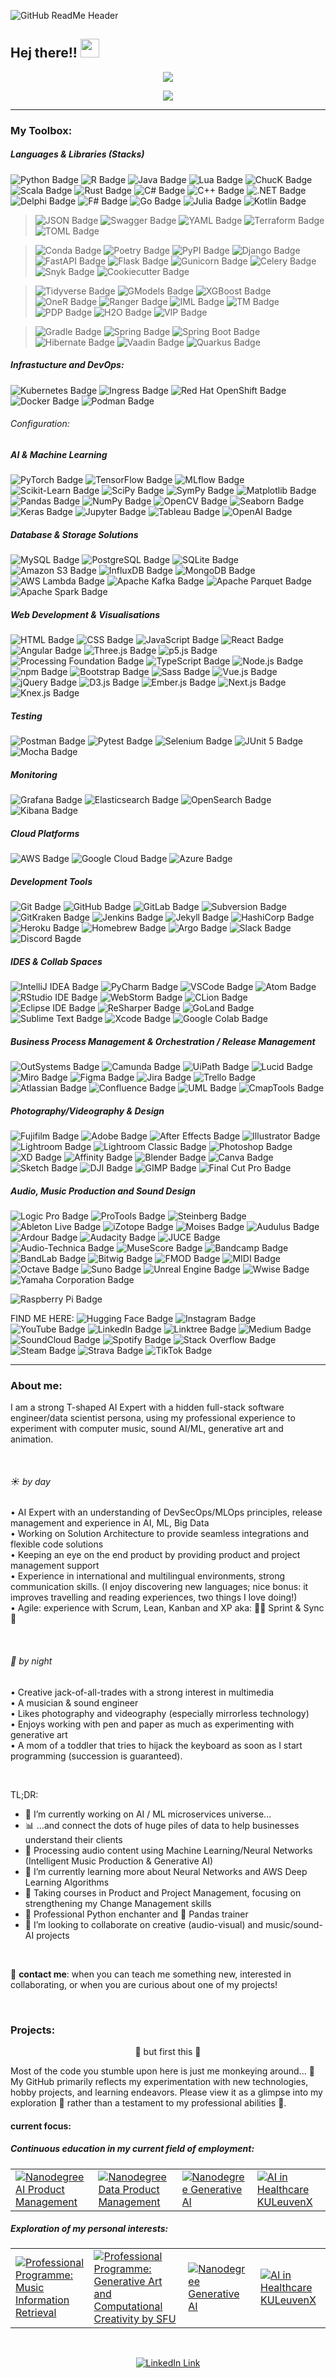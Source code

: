 ![GitHub ReadMe Header](https://github.com/MarieLynneBlock/MarieLynneBlock/blob/master/img/header_lsystem-aurora.png)
## Hej there!! <img src="https://media.giphy.com/media/hvRJCLFzcasrR4ia7z/giphy.gif" width="30px">


<!-- Stats Dashboard -->
<p align="center">
  <a href="https://git.io/streak-stats" target="_blank">
    <img src="https://streak-stats.demolab.com?user=MarieLynneBlock&theme=nord&border_radius=5" />
  </a>
</p>


<!-- todo: design top language Dashboard -->


<!-- Visitors badge -->
<p align="center">
  <a href="https://visitorbadge.io/status?path=https%3A%2F%2Fgithub.com%2FMarieLynneBlock">
    <img src="https://api.visitorbadge.io/api/visitors?path=https%3A%2F%2Fgithub.com%2FMarieLynneBlock&label=visitors&labelColor=%232d3440&countColor=%2380a0c0&style=flat-square" />
  </a>
</p>

---

### My Toolbox:

##### Languages & Libraries (Stacks)
![Python Badge](https://img.shields.io/badge/-Python-3B4252?style=flat&logo=python&logoColor=EBCB8B)
![R Badge](https://img.shields.io/badge/-R-3B4252?style=flat&logo=r&logoColor=BF616A)
![Java Badge](https://img.shields.io/badge/-Java-3B4252?style=flat&logo=openjdk&logoColor=D08770)
![Lua Badge](https://img.shields.io/badge/-Lua-3B4252?style=flat&logo=lua&logoColor=D08770)
![ChucK Badge](https://img.shields.io/badge/-ChucK-3B4252?style=flat&logo=chuck&logoColor=81A1C1)
![Scala Badge](https://img.shields.io/badge/-Scala-3B4252?style=flat&logo=scala&logoColor=8FBCBB)
![Rust Badge](https://img.shields.io/badge/-Rust-3B4252?style=flat&logo=rust&logoColor=A3BE8C)
![C# Badge](https://img.shields.io/badge/-C%23-3B4252?style=flat&logo=sharp&logoColor=88C0D0)
![C++ Badge](https://img.shields.io/badge/-C++-3B4252?style=flat&logo=cplusplus&logoColor=88C0D0)
![.NET Badge](https://img.shields.io/badge/-.NET-3B4252?style=flat&logo=dotnet&logoColor=88C0D0)
![Delphi Badge](https://img.shields.io/badge/-Delphi-3B4252?style=flat&logo=delphi&logoColor=5E81AC)
![F# Badge](https://img.shields.io/badge/-FSharp-3B4252?style=flat&logo=fsharp&logoColor=5E81AC)
![Go Badge](https://img.shields.io/badge/-Go-3B4252?style=flat&logo=go&logoColor=5E81AC)
![Julia Badge](https://img.shields.io/badge/-Julia-3B4252?style=flat&logo=julia&logoColor=5E81AC)
![Kotlin Badge](https://img.shields.io/badge/-Kotlin-3B4252?style=flat&logo=kotlin&logoColor=BF616A)

> ![JSON Badge](https://img.shields.io/badge/-JSON-3B4252?style=flat&logo=json&logoColor=D08770)
> ![Swagger Badge](https://img.shields.io/badge/-Swagger-3B4252?style=flat&logo=swagger&logoColor=B48EAD)
> ![YAML Badge](https://img.shields.io/badge/-YAML-3B4252?style=flat&logo=yaml&logoColor=88C0D0)
> ![Terraform Badge](https://img.shields.io/badge/-Terraform-3B4252?style=flat&logo=terraform&logoColor=81A1C1)
> ![TOML Badge](https://img.shields.io/badge/-TOML-3B4252?style=flat&logo=toml&logoColor=D08770)

> ![Conda Badge](https://img.shields.io/badge/-Conda-3B4252?style=flat&logo=anaconda&logoColor=A3BE8C)
> ![Poetry Badge](https://img.shields.io/badge/-Poetry-3B4252?style=flat&logo=poetry&logoColor=5E81AC)
> ![PyPI Badge](https://img.shields.io/badge/-PyPI-3B4252?style=flat&logo=pypi&logoColor=B48EAD)
> ![Django Badge](https://img.shields.io/badge/-Django-3B4252?style=flat&logo=django&logoColor=D08770)
> ![FastAPI Badge](https://img.shields.io/badge/-FastAPI-3B4252?style=flat&logo=fastapi&logoColor=BF616A)
> ![Flask Badge](https://img.shields.io/badge/-Flask-3B4252?style=flat&logo=flask&logoColor=A3BE8C)
> ![Gunicorn Badge](https://img.shields.io/badge/-Gunicorn-3B4252?style=flat&logo=gunicorn&logoColor=8FBCBB)
> ![Celery Badge](https://img.shields.io/badge/-Celery-3B4252?style=flat&logo=celery&logoColor=5E81AC)
> ![Snyk Badge](https://img.shields.io/badge/-Snyk-3B4252?style=flat&logo=snyk&logoColor=5E81AC)
> ![Cookiecutter Badge](https://img.shields.io/badge/-Cookiecutter-3B4252?style=flat&logo=cookiecutter&logoColor=BF616A)

> ![Tidyverse Badge](https://img.shields.io/badge/-Tidyverse-3B4252?style=flat&logo=tidyverse&logoColor=88C0D0)
> ![GModels Badge](https://img.shields.io/badge/-GModels-3B4252?style=flat&logo=themodelsresource&logoColor=81A1C1)
> ![XGBoost Badge](https://img.shields.io/badge/-XGBoost-3B4252?style=flat&logo=xgboost&logoColor=B48EAD)
> ![OneR Badge](https://img.shields.io/badge/-OneR-3B4252?style=flat&logo=oner&logoColor=5E81AC)
> ![Ranger Badge](https://img.shields.io/badge/-Ranger-3B4252?style=flat&logo=ranger&logoColor=BF616A)
> ![IML Badge](https://img.shields.io/badge/-IML-3B4252?style=flat&logo=iml&logoColor=D08770)
> ![TM Badge](https://img.shields.io/badge/-TM-3B4252?style=flat&logo=tm&logoColor=A3BE8C)
> ![PDP Badge](https://img.shields.io/badge/-PDP-3B4252?style=flat&logo=pdp&logoColor=8FBCBB)
> ![H2O Badge](https://img.shields.io/badge/-H2O-3B4252?style=flat&logo=h2o&logoColor=88C0D0)
> ![VIP Badge](https://img.shields.io/badge/-VIP-3B4252?style=flat&logo=vip&logoColor=81A1C1)


> ![Gradle Badge](https://img.shields.io/badge/-Gradle-3B4252?style=flat&logo=gradle&logoColor=A3BE8C)
> ![Spring Badge](https://img.shields.io/badge/-Spring-3B4252?style=flat&logo=spring&logoColor=A3BE8C)
> ![Spring Boot Badge](https://img.shields.io/badge/-Spring%20Boot-3B4252?style=flat&logo=springboot&logoColor=B48EAD)
> ![Hibernate Badge](https://img.shields.io/badge/-Hibernate-3B4252?style=flat&logo=hibernate&logoColor=5E81AC)
> ![Vaadin Badge](https://img.shields.io/badge/-Vaadin-3B4252?style=flat&logo=vaadin&logoColor=81A1C1)
> ![Quarkus Badge](https://img.shields.io/badge/-Quarkus-3B4252?style=flat&logo=quarkus&logoColor=88C0D0)


##### Infrastucture and DevOps:
![Kubernetes Badge](https://img.shields.io/badge/-Kubernetes-3B4252?style=flat&logo=kubernetes&logoColor=5E81AC)
![Ingress Badge](https://img.shields.io/badge/-Ingress-3B4252?style=flat&logo=ingress&logoColor=88C0D0)
![Red Hat OpenShift Badge](https://img.shields.io/badge/-Red%20Hat%20OpenShift-3B4252?style=flat&logo=redhatopenshift&logoColor=5E81AC)
![Docker Badge](https://img.shields.io/badge/-Docker-3B4252?style=flat&logo=docker&logoColor=B48EAD)
![Podman Badge](https://img.shields.io/badge/-Podman-3B4252?style=flat&logo=podman&logoColor=81A1C1)

###### Configuration:




##### AI & Machine Learning
![PyTorch Badge](https://img.shields.io/badge/-PyTorch-3B4252?style=flat&logo=pytorch&logoColor=BF616A)
![TensorFlow Badge](https://img.shields.io/badge/-TensorFlow-3B4252?style=flat&logo=tensorflow&logoColor=D08770)
![MLflow Badge](https://img.shields.io/badge/-MLflow-3B4252?style=flat&logo=mlflow&logoColor=BF616A)
![Scikit-Learn Badge](https://img.shields.io/badge/-Scikit--Learn-3B4252?style=flat&logo=scikit-learn&logoColor=88C0D0)
![SciPy Badge](https://img.shields.io/badge/-SciPy-3B4252?style=flat&logo=scipy&logoColor=88C0D0)
![SymPy Badge](https://img.shields.io/badge/-SymPy-3B4252?style=flat&logo=sympy&logoColor=8FBCBB)
![Matplotlib Badge](https://img.shields.io/badge/-Matplotlib-3B4252?style=flat&logo=matplotlib&logoColor=88C0D0)
![Pandas Badge](https://img.shields.io/badge/-Pandas-3B4252?style=flat&logo=pandas&logoColor=B48EAD)
![NumPy Badge](https://img.shields.io/badge/-NumPy-3B4252?style=flat&logo=numpy&logoColor=8FBCBB)
![OpenCV Badge](https://img.shields.io/badge/-OpenCV-3B4252?style=flat&logo=opencv&logoColor=D08770)
![Seaborn Badge](https://img.shields.io/badge/-Seaborn-3B4252?style=flat&logo=seaborn&logoColor=81A1C1)
![Keras Badge](https://img.shields.io/badge/-Keras-3B4252?style=flat&logo=keras&logoColor=A3BE8C)
![Jupyter Badge](https://img.shields.io/badge/-Jupyter-3B4252?style=flat&logo=jupyter&logoColor=D08770)
![Tableau Badge](https://img.shields.io/badge/-Tableau-3B4252?style=flat&logo=tableau&logoColor=88C0D0)
![OpenAI Badge](https://img.shields.io/badge/-OpenAI-3B4252?style=flat&logo=openai&logoColor=BF616A)


##### Database & Storage Solutions
![MySQL Badge](https://img.shields.io/badge/-MySQL-3B4252?style=flat&logo=mysql&logoColor=88C0D0)
![PostgreSQL Badge](https://img.shields.io/badge/-PostgreSQL-3B4252?style=flat&logo=postgresql&logoColor=81A1C1)
![SQLite Badge](https://img.shields.io/badge/-SQLite-3B4252?style=flat&logo=sqlite&logoColor=B48EAD)
![Amazon S3 Badge](https://img.shields.io/badge/-Amazon%20S3-3B4252?style=flat&logo=amazons3&logoColor=D08770)
![InfluxDB Badge](https://img.shields.io/badge/-InfluxDB-3B4252?style=flat&logo=influxdb&logoColor=88C0D0)
![MongoDB Badge](https://img.shields.io/badge/-MongoDB-3B4252?style=flat&logo=mongodb&logoColor=D08770)
![AWS Lambda Badge](https://img.shields.io/badge/-AWS%20Lambda-3B4252?style=flat&logo=awslambda&logoColor=A3BE8C)
![Apache Kafka Badge](https://img.shields.io/badge/-Apache%20Kafka-3B4252?style=flat&logo=apachekafka&logoColor=B48EAD)
![Apache Parquet Badge](https://img.shields.io/badge/-Apache%20Parquet-3B4252?style=flat&logo=apacheparquet&logoColor=8FBCBB)
![Apache Spark Badge](https://img.shields.io/badge/-Apache%20Spark-3B4252?style=flat&logo=apachespark&logoColor=88C0D0)


##### Web Development & Visualisations
![HTML Badge](https://img.shields.io/badge/-HTML-3B4252?style=flat&logo=html5&logoColor=A3BE8C)
![CSS Badge](https://img.shields.io/badge/-CSS-3B4252?style=flat&logo=css3&logoColor=B48EAD)
![JavaScript Badge](https://img.shields.io/badge/-JavaScript-3B4252?style=flat&logo=javascript&logoColor=5E81AC)
![React Badge](https://img.shields.io/badge/-React-3B4252?style=flat&logo=react&logoColor=BF616A)
![Angular Badge](https://img.shields.io/badge/-Angular-3B4252?style=flat&logo=angular&logoColor=81A1C1)
![Three.js Badge](https://img.shields.io/badge/-Three.js-3B4252?style=flat&logo=threedotjs&logoColor=5E81AC)
![p5.js Badge](https://img.shields.io/badge/-p5.js-3B4252?style=flat&logo=p5dotjs&logoColor=88C0D0)
![Processing Foundation Badge](https://img.shields.io/badge/-Processing%20Foundation-3B4252?style=flat&logo=processingfoundation&logoColor=D08770)
![TypeScript Badge](https://img.shields.io/badge/-TypeScript-3B4252?style=flat&logo=typescript&logoColor=EBCB8B)
![Node.js Badge](https://img.shields.io/badge/-Node.js-3B4252?style=flat&logo=node.js&logoColor=BF616A)
![npm Badge](https://img.shields.io/badge/-npm-3B4252?style=flat&logo=npm&logoColor=81A1C1)
![Bootstrap Badge](https://img.shields.io/badge/-Bootstrap-3B4252?style=flat&logo=bootstrap&logoColor=8FBCBB)
![Sass Badge](https://img.shields.io/badge/-Sass-3B4252?style=flat&logo=sass&logoColor=88C0D0)
![Vue.js Badge](https://img.shields.io/badge/-Vue.js-3B4252?style=flat&logo=vue.js&logoColor=5E81AC)
![jQuery Badge](https://img.shields.io/badge/-jQuery-3B4252?style=flat&logo=jquery&logoColor=D08770)
![D3.js Badge](https://img.shields.io/badge/-D3.js-3B4252?style=flat&logo=d3dotjs&logoColor=A3BE8C)
![Ember.js Badge](https://img.shields.io/badge/-Ember.js-3B4252?style=flat&logo=emberdotjs&logoColor=81A1C1)
![Next.js Badge](https://img.shields.io/badge/-Next.js-3B4252?style=flat&logo=nextdotjs&logoColor=88C0D0)
![Knex.js Badge](https://img.shields.io/badge/-Knex.js-3B4252?style=flat&logo=knexdotjs&logoColor=81A1C1)


##### Testing
![Postman Badge](https://img.shields.io/badge/-Postman-3B4252?style=flat&logo=postman&logoColor=D08770)
![Pytest Badge](https://img.shields.io/badge/-Pytest-3B4252?style=flat&logo=pytest&logoColor=88C0D0)
![Selenium Badge](https://img.shields.io/badge/-Selenium-3B4252?style=flat&logo=selenium&logoColor=81A1C1)
![JUnit 5 Badge](https://img.shields.io/badge/-JUnit%205-3B4252?style=flat&logo=junit5&logoColor=8FBCBB)
![Mocha Badge](https://img.shields.io/badge/-Mocha-3B4252?style=flat&logo=mocha&logoColor=D08770)


##### Monitoring
![Grafana Badge](https://img.shields.io/badge/-Grafana-3B4252?style=flat&logo=grafana&logoColor=B48EAD)
![Elasticsearch Badge](https://img.shields.io/badge/-Elasticsearch-3B4252?style=flat&logo=elasticsearch&logoColor=88C0D0)
![OpenSearch Badge](https://img.shields.io/badge/-OpenSearch-3B4252?style=flat&logo=opensearch&logoColor=A3BE8C)
![Kibana Badge](https://img.shields.io/badge/-Kibana-3B4252?style=flat&logo=kibana&logoColor=88C0D0)



##### Cloud Platforms
![AWS Badge](https://img.shields.io/badge/-AWS-3B4252?style=flat&logo=amazonwebservices&logoColor=D08770)
![Google Cloud Badge](https://img.shields.io/badge/-Google%20Cloud-3B4252?style=flat&logo=googlecloud&logoColor=BF616A)
![Azure Badge](https://img.shields.io/badge/-Azure-3B4252?style=flat&logo=microsoftazure&logoColor=D08770)


##### Development Tools
![Git Badge](https://img.shields.io/badge/-Git-3B4252?style=flat&logo=git&logoColor=5E81AC)
![GitHub Badge](https://img.shields.io/badge/-GitHub-3B4252?style=flat&logo=github&logoColor=8FBCBB)
![GitLab Badge](https://img.shields.io/badge/-GitLab-3B4252?style=flat&logo=gitlab&logoColor=D08770)
![Subversion Badge](https://img.shields.io/badge/-Subversion-3B4252?style=flat&logo=subversion&logoColor=D08770)
![GitKraken Badge](https://img.shields.io/badge/-GitKraken-3B4252?style=flat&logo=gitkraken&logoColor=81A1C1)
![Jenkins Badge](https://img.shields.io/badge/-Jenkins-3B4252?style=flat&logo=jenkins&logoColor=BF616A)
![Jekyll Badge](https://img.shields.io/badge/-Jekyll-3B4252?style=flat&logo=jekyll&logoColor=5E81AC)
![HashiCorp Badge](https://img.shields.io/badge/-HashiCorp-3B4252?style=flat&logo=hashicorp&logoColor=88C0D0)
![Heroku Badge](https://img.shields.io/badge/-Heroku-3B4252?style=flat&logo=heroku&logoColor=81A1C1)
![Homebrew Badge](https://img.shields.io/badge/-Homebrew-3B4252?style=flat&logo=homebrew&logoColor=BF616A)
![Argo Badge](https://img.shields.io/badge/-Argo-3B4252?style=flat&logo=argo&logoColor=B48EAD)
![Slack Badge](https://img.shields.io/badge/-Slack-3B4252?style=flat&logo=slack&logoColor=B48EAD)
![Discord Bagde](https://img.shields.io/badge/-Discord-3B4252?style=flat&logo=discord&logoColor=BF616A)


##### IDES & Collab Spaces
![IntelliJ IDEA Badge](https://img.shields.io/badge/-IntelliJ%20IDEA-3B4252?style=flat&logo=intellijidea&logoColor=A3BE8C)
![PyCharm Badge](https://img.shields.io/badge/-PyCharm-3B4252?style=flat&logo=pycharm&logoColor=A3BE8C)
![VSCode Badge](https://img.shields.io/badge/-VSCode-3B4252?style=flat&logo=visualstudiocode&logoColor=88C0D0)
![Atom Badge](https://img.shields.io/badge/-Atom-3B4252?style=flat&logo=atom&logoColor=5E81AC)
![RStudio IDE Badge](https://img.shields.io/badge/-RStudio%20IDE-3B4252?style=flat&logo=rstudioide&logoColor=D08770)
![WebStorm Badge](https://img.shields.io/badge/-WebStorm-3B4252?style=flat&logo=webstorm&logoColor=BF616A)
![CLion Badge](https://img.shields.io/badge/-CLion-3B4252?style=flat&logo=clion&logoColor=BF616A)
![Eclipse IDE Badge](https://img.shields.io/badge/-Eclipse%20IDE-3B4252?style=flat&logo=eclipseide&logoColor=8FBCBB)
![ReSharper Badge](https://img.shields.io/badge/-ReSharper-3B4252?style=flat&logo=resharper&logoColor=BF616A)
![GoLand Badge](https://img.shields.io/badge/-GoLand-3B4252?style=flat&logo=goland&logoColor=BF616A)
![Sublime Text Badge](https://img.shields.io/badge/-Sublime%20Text-3B4252?style=flat&logo=sublimetext&logoColor=BF616A)
![Xcode Badge](https://img.shields.io/badge/-Xcode-3B4252?style=flat&logo=xcode&logoColor=A3BE8C)
![Google Colab Badge](https://img.shields.io/badge/-Google%20Colab-3B4252?style=flat&logo=googlecolab&logoColor=D08770)


##### Business Process Management & Orchestration / Release Management
![OutSystems Badge](https://img.shields.io/badge/-OutSystems-3B4252?style=flat&logo=outsystems&logoColor=BF616A)
![Camunda Badge](https://img.shields.io/badge/-Camunda-3B4252?style=flat&logo=camunda&logoColor=5E81AC)
![UiPath Badge](https://img.shields.io/badge/-UiPath-3B4252?style=flat&logo=uipath&logoColor=B48EAD)
![Lucid Badge](https://img.shields.io/badge/-Lucid-3B4252?style=flat&logo=lucid&logoColor=A3BE8C)
![Miro Badge](https://img.shields.io/badge/-Miro-3B4252?style=flat&logo=miro&logoColor=5E81AC)
![Figma Badge](https://img.shields.io/badge/-Figma-3B4252?style=flat&logo=figma&logoColor=D08770)
![Jira Badge](https://img.shields.io/badge/-Jira-3B4252?style=flat&logo=jira&logoColor=BF616A)
![Trello Badge](https://img.shields.io/badge/-Trello-3B4252?style=flat&logo=trello&logoColor=A3BE8C)
![Atlassian Badge](https://img.shields.io/badge/-Atlassian-3B4252?style=flat&logo=atlassian&logoColor=88C0D0)
![Confluence Badge](https://img.shields.io/badge/-Confluence-3B4252?style=flat&logo=confluence&logoColor=81A1C1)
![UML Badge](https://img.shields.io/badge/-UML-3B4252?style=flat&logo=uml&logoColor=8FBCBB)
![CmapTools Badge](https://img.shields.io/badge/-CmapTools-3B4252?style=flat&logo=cmaptools&logoColor=81A1C1)


##### Photography/Videography & Design
![Fujifilm Badge](https://img.shields.io/badge/-Fujifilm-3B4252?style=flat&logo=fujifilm&logoColor=8FBCBB)
![Adobe Badge](https://img.shields.io/badge/-Adobe-3B4252?style=flat&logo=adobe&logoColor=5E81AC)
![After Effects Badge](https://img.shields.io/badge/-After%20Effects-3B4252?style=flat&logo=adobeaftereffects&logoColor=BF616A)
![Illustrator Badge](https://img.shields.io/badge/-Illustrator-3B4252?style=flat&logo=adobeillustrator&logoColor=D08770)
![Lightroom Badge](https://img.shields.io/badge/-Lightroom-3B4252?style=flat&logo=adobelightroom&logoColor=A3BE8C)
![Lightroom Classic Badge](https://img.shields.io/badge/-Lightroom%20Classic-3B4252?style=flat&logo=adobelightroomclassic&logoColor=B48EAD)
![Photoshop Badge](https://img.shields.io/badge/-Photoshop-3B4252?style=flat&logo=adobephotoshop&logoColor=8FBCBB)
![XD Badge](https://img.shields.io/badge/-XD-3B4252?style=flat&logo=adobexd&logoColor=88C0D0)
![Affinity Badge](https://img.shields.io/badge/-Affinity-3B4252?style=flat&logo=affinity&logoColor=81A1C1)
![Blender Badge](https://img.shields.io/badge/-Blender-3B4252?style=flat&logo=blender&logoColor=88C0D0)
![Canva Badge](https://img.shields.io/badge/-Canva-3B4252?style=flat&logo=canva&logoColor=81A1C1)
![Sketch Badge](https://img.shields.io/badge/-Sketch-3B4252?style=flat&logo=sketch&logoColor=81A1C1)
![DJI Badge](https://img.shields.io/badge/-DJI-3B4252?style=flat&logo=dji&logoColor=A3BE8C)
![GIMP Badge](https://img.shields.io/badge/-GIMP-3B4252?style=flat&logo=gimp&logoColor=88C0D0)
![Final Cut Pro Badge](https://img.shields.io/badge/-Final%20Cut%20Pro-3B4252?style=flat&logo=finalcutpro&logoColor=5E81AC)


##### Audio, Music Production and Sound Design
![Logic Pro Badge](https://img.shields.io/badge/-Logic%20Pro-3B4252?style=flat&logo=logicpro&logoColor=A3BE8C)
![ProTools Badge](https://img.shields.io/badge/-ProTools-3B4252?style=flat&logo=protools&logoColor=8FBCBB)
![Steinberg Badge](https://img.shields.io/badge/-Steinberg-3B4252?style=flat&logo=steinberg&logoColor=81A1C1)
![Ableton Live Badge](https://img.shields.io/badge/-Ableton%20Live-3B4252?style=flat&logo=abletonlive&logoColor=B48EAD)
![iZotope Badge](https://img.shields.io/badge/-iZotope-3B4252?style=flat&logo=izotope&logoColor=D08770)
![Moises Badge](https://img.shields.io/badge/-Moises-3B4252?style=flat&logo=moises&logoColor=8FBCBB)
![Audulus Badge](https://img.shields.io/badge/-Audulus-3B4252?style=flat&logo=audulus&logoColor=88C0D0)
![Ardour Badge](https://img.shields.io/badge/-Ardour-3B4252?style=flat&logo=ardour&logoColor=81A1C1)
![Audacity Badge](https://img.shields.io/badge/-Audacity-3B4252?style=flat&logo=audacity&logoColor=5E81AC)
![JUCE Badge](https://img.shields.io/badge/-JUCE-3B4252?style=flat&logo=juce&logoColor=A3BE8C)
![Audio-Technica Badge](https://img.shields.io/badge/-Audio%20Technica-3B4252?style=flat&logo=audiotechnica&logoColor=BF616A)
![MuseScore Badge](https://img.shields.io/badge/-MuseScore-3B4252?style=flat&logo=musescore&logoColor=B48EAD)
![Bandcamp Badge](https://img.shields.io/badge/-Bandcamp-3B4252?style=flat&logo=bandcamp&logoColor=D08770)
![BandLab Badge](https://img.shields.io/badge/-BandLab-3B4252?style=flat&logo=bandlab&logoColor=A3BE8C)
![Bitwig Badge](https://img.shields.io/badge/-Bitwig-3B4252?style=flat&logo=bitwig&logoColor=B48EAD)
![FMOD Badge](https://img.shields.io/badge/-FMOD-3B4252?style=flat&logo=fmod&logoColor=B48EAD)
![MIDI Badge](https://img.shields.io/badge/-MIDI-3B4252?style=flat&logo=midi&logoColor=81A1C1)
![Octave Badge](https://img.shields.io/badge/-Octave-3B4252?style=flat&logo=octave&logoColor=5E81AC)
![Suno Badge](https://img.shields.io/badge/-Suno-3B4252?style=flat&logo=suno&logoColor=A3BE8C)
![Unreal Engine Badge](https://img.shields.io/badge/-Unreal%20Engine-3B4252?style=flat&logo=unrealengine&logoColor=88C0D0)
![Wwise Badge](https://img.shields.io/badge/-Wwise-3B4252?style=flat&logo=wwise&logoColor=D08770)
![Yamaha Corporation Badge](https://img.shields.io/badge/-Yamaha%20Corporation-3B4252?style=flat&logo=yamahacorporation&logoColor=B48EAD)




![Raspberry Pi Badge](https://img.shields.io/badge/-Raspberry%20Pi-3B4252?style=flat&logo=raspberrypi&logoColor=81A1C1)





FIND ME HERE:
![Hugging Face Badge](https://img.shields.io/badge/-Hugging%20Face-3B4252?style=flat&logo=huggingface&logoColor=D08770)
![Instagram Badge](https://img.shields.io/badge/-Instagram-3B4252?style=flat&logo=instagram&logoColor=B48EAD)
![YouTube Badge](https://img.shields.io/badge/-YouTube-3B4252?style=flat&logo=youtube&logoColor=81A1C1)
![LinkedIn Badge](https://img.shields.io/badge/-LinkedIn-3B4252?style=flat&logo=linkedin&logoColor=5E81AC)
![Linktree Badge](https://img.shields.io/badge/-Linktree-3B4252?style=flat&logo=linktree&logoColor=BF616A)
![Medium Badge](https://img.shields.io/badge/-Medium-3B4252?style=flat&logo=medium&logoColor=88C0D0)
![SoundCloud Badge](https://img.shields.io/badge/-SoundCloud-3B4252?style=flat&logo=soundcloud&logoColor=BF616A)
![Spotify Badge](https://img.shields.io/badge/-Spotify-3B4252?style=flat&logo=spotify&logoColor=D08770)
![Stack Overflow Badge](https://img.shields.io/badge/-Stack%20Overflow-3B4252?style=flat&logo=stackoverflow&logoColor=8FBCBB)
![Steam Badge](https://img.shields.io/badge/-Steam-3B4252?style=flat&logo=steam&logoColor=88C0D0)
![Strava Badge](https://img.shields.io/badge/-Strava-3B4252?style=flat&logo=strava&logoColor=5E81AC)
![TikTok Badge](https://img.shields.io/badge/-TikTok-3B4252?style=flat&logo=tiktok&logoColor=BF616A)




























<!--
### Technologies

![AWS](https://img.shields.io/badge/-AWS-000?&logo=Amazon-AWS&logoColor=F90)
![Docker](https://img.shields.io/badge/-Docker-000?&logo=Docker)
![Kubernetes](https://img.shields.io/badge/-Kubernetes-000?&logo=Kubernetes)
![Linux](https://img.shields.io/badge/-Linux-000?&logo=Linux)
![Node.js](https://img.shields.io/badge/-Node.js-000?&logo=node.js)
![PyTorch](https://img.shields.io/badge/-PyTorch-000?&logo=PyTorch)
![React](https://img.shields.io/badge/-React-000?&logo=React)
![Redis](https://img.shields.io/badge/-Redis-000?&logo=Redis)
![Spring](https://img.shields.io/badge/-Spring-000?&logo=Spring)
![TensorFlow](https://img.shields.io/badge/-TensorFlow-000?&logo=TensorFlow)

### Full Stack Projects

[![](https://img.shields.io/badge/-🧬%20My%20Website-000)](https://github.com/adamalston/v2)
[![](https://img.shields.io/badge/-🦠%20COVID‑19%20Dashboard-000)](https://github.com/adamalston/COVID-19-Dashboard)
[![](https://img.shields.io/badge/-📝%20Summarizer-000)](https://github.com/adamalston/Summarizer)
[![](https://img.shields.io/badge/-🔬%20Overwatch-000)](https://github.com/adamalston/overwatch)
[![](https://img.shields.io/badge/-🛰%20KubeSat-000)](https://github.com/adamalston/kubesat)
[![](https://img.shields.io/badge/-🔊%20Voice%20Poker-000)](https://github.com/adamalston/Poker)
[![](https://img.shields.io/badge/-🗺%20PokémonGo%20Map-000)](https://github.com/adamalston/PokemonGo-Map)
-->

---

### About me:     
I am a strong T-shaped AI Expert with a hidden full-stack software engineer/data scientist persona, using my professional experience to experiment with computer music, sound AI/ML, generative art and animation.

<br/>

###### :sunny: by day
• AI Expert with an understanding of DevSecOps/MLOps principles, release management and experience in AI, ML, Big Data\
• Working on Solution Architecture to provide seamless integrations and flexible code solutions\
• Keeping an eye on the end product by providing product and project management support\
• Experience in international and multilingual environments, strong communication skills. (I enjoy discovering new languages; nice bonus: it improves travelling and reading experiences, two things I love doing!)\
• Agile: experience with Scrum, Lean, Kanban and XP aka: 🏃‍♂️ Sprint & Sync 🔄

<br> 

###### :first_quarter_moon_with_face: by night
• Creative jack-of-all-trades with a strong interest in multimedia\
• A musician & sound engineer\
• Likes photography and videography (especially mirrorless technology)\
• Enjoys working with pen and paper as much as experimenting with generative art\
• A mom of a toddler that tries to hijack the keyboard as soon as I start programming (succession is guaranteed).

</br>

TL;DR:
- 🔭 I’m currently working on AI / ML microservices universe...
- 📊 ...and connect the dots of huge piles of data to help businesses understand their clients
- 🎵 Processing audio content using Machine Learning/Neural Networks (Intelligent Music Production & Generative AI)
- 🌱 I’m currently learning more about Neural Networks and AWS Deep Learning Algorithms
- 🚀 Taking courses in Product and Project Management, focusing on strengthening my Change Management skills
- 🐍 Professional Python enchanter and 🐼 Pandas trainer
- 👯 I’m looking to collaborate on creative (audio-visual) and music/sound-AI projects

<br>

📩 **contact me**: when you can teach me something new, interested in collaborating, or when you are curious about one of my projects!

<br>

<!-- projects -->
### Projects:
<p align="center">
   🚧 but first this 🚧
</p>
Most of the code you stumble upon here is just me monkeying around... 🐒 <br>
My GitHub primarily reflects my experimentation with new technologies, hobby projects, and learning endeavors. Please view it as a glimpse into my exploration 🧪 rather than a testament to my professional abilities 🦸.

#### current focus:
##### Continuous education in my current field of employment:

<!-- repositories where I work on at the moment based on courses or books -->
<table align="center">
  <tr>
    <td>
      <a href="https://github.com/MarieLynneBlock/nanodegree_AI-product-management">
         <img src="https://github-readme-stats.vercel.app/api/pin/?username=MarieLynneBlock&repo=nanodegree_AI-product-management&bg_color=30,%232E3440,%234C566A&title_color=%23D8DEE9&text_color=%23E5E9F0&icon_color=%2388C0D0" alt="Nanodegree AI Product Management">
      </a>
    </td>
    <td>
      <a href="https://github.com/MarieLynneBlock/nanodegree_data-product-management">
         <img src="https://github-readme-stats.vercel.app/api/pin/?username=MarieLynneBlock&repo=nanodegree_data-product-management&bg_color=30,%232E3440,%234C566A&title_color=%23D8DEE9&text_color=%23E5E9F0&icon_color=%2388C0D0" alt="Nanodegree Data Product Management">
      </a>
    </td>
   <td>
      <a href="https://github.com/MarieLynneBlock/nanodegree_generative-AI">
         <img src="https://github-readme-stats.vercel.app/api/pin/?username=MarieLynneBlock&repo=nanodegree_generative-AI&bg_color=30,%232E3440,%234C566A&title_color=%23D8DEE9&text_color=%23E5E9F0&icon_color=%2388C0D0" alt="Nanodegree Generative AI">
      </a>
    </td>
     <td>
      <a href="https://github.com/MarieLynneBlock/AI-in-healthcare_KULeuvenX">
         <img src="https://github-readme-stats.vercel.app/api/pin/?username=MarieLynneBlock&repo=AI-in-healthcare_KULeuvenX&bg_color=30,%232E3440,%234C566A&title_color=%23D8DEE9&text_color=%23E5E9F0&icon_color=%2388C0D0" alt="AI in Healthcare KULeuvenX">
      </a>
    </td>
  </tr>
</table>

##### Exploration of my personal interests:

<table align="center">
  <tr>
    <td>
      <a href="https://github.com/MarieLynneBlock/music-information-retrieval_UVAC">
         <img src="https://github-readme-stats.vercel.app/api/pin/?username=MarieLynneBlock&repo=music-information-retrieval_UVAC&bg_color=30,%232E3440,%234C566A&title_color=%23D8DEE9&text_color=%23E5E9F0&icon_color=%2388C0D0" alt="Professional Programme: Music Information Retrieval">
      </a>
    </td>
    <td>
      <a href="https://github.com/MarieLynneBlock/generative-art-and-computational-creativity_SFU">
         <img src=https://github-readme-stats.vercel.app/api/pin/?username=MarieLynneBlock&repo=generative-art-and-computational-creativity_SFU&bg_color=30,%232E3440,%234C566A&title_color=%23D8DEE9&text_color=%23E5E9F0&icon_color=%2388C0D0" alt="Professional Programme: Generative Art and Computational Creativity by SFU">
      </a>
    </td>
   <td>
      <a href="https://github.com/MarieLynneBlock/nanodegree_generative-AI">
         <img src="https://github-readme-stats.vercel.app/api/pin/?username=MarieLynneBlock&repo=nanodegree_generative-AI&bg_color=30,%232E3440,%234C566A&title_color=%23D8DEE9&text_color=%23E5E9F0&icon_color=%2388C0D0" alt="Nanodegree Generative AI">
      </a>
    </td>
     <td>
      <a href="https://github.com/MarieLynneBlock/AI-in-healthcare_KULeuvenX">
         <img src="https://github-readme-stats.vercel.app/api/pin/?username=MarieLynneBlock&repo=AI-in-healthcare_KULeuvenX&bg_color=30,%232E3440,%234C566A&title_color=%23D8DEE9&text_color=%23E5E9F0&icon_color=%2388C0D0" alt="AI in Healthcare KULeuvenX">
      </a>
    </td>
  </tr>
</table>


<!---
##### Academic:

<table>
   <tr>
    <td>
      <a href="https://github.com/MarieLynneBlock/AI-for-music-and-audio_Berklee">
         <img src="https://github-readme-stats.vercel.app/api/pin/?username=MarieLynneBlock&repo=AI-for-music-and-audio_Berklee&bg_color=30,%232E3440,%234C566A&title_color=%23D8DEE9&text_color=%23E5E9F0&icon_color=%2388C0D0" alt="AI-for-music-and-audio_Berklee">
      </a>
    </td>
   </tr>
</table>
-->

<br>

<!-- Social Buttons -->
<p align="center">
  <a href="https://www.linkedin.com/in/marielynneblock/">
    <img src="img/readme_social-linkedin-round-logo.png" alt="LinkedIn Link">
  </a>
</p>

<!--
<p align = "center">
  <img src = "https://github-readme-stats.vercel.app/api?username=MarieLynneBlock&show_icons=true&theme=dracula&line_height=40&bg_color=506487&title_color=F19FAC">
  <img src = "https://github-readme-stats.vercel.app/api/top-langs/?username=MarieLynneBlock&hide_langs_below=12.5&theme=dracula&bg_color=506487&title_color=F19FAC">
</p>
-->

<br>

<!--
If you like what I do, maybe consider supporting me (buy me a coffee):
<script type="text/javascript" src="https://cdnjs.buymeacoffee.com/1.0.0/button.prod.min.js" data-name="bmc-button" data-slug="IniMiniMunchkin" data-color="#2e3440" data-emoji="🚀"  data-font="Poppins" data-text="support my work" data-outline-color="#ffffff" data-font-color="#ffffff" data-coffee-color="#FFDD00" ></script>

-->


<!--
**MarieLynneBlock/MarieLynneBlock** is a ✨ _special_ ✨ repository because its `README.md` (this file) appears on your GitHub profile.

Here are some ideas to get you started:

- 🔭 I’m currently working on ...
- 🌱 I’m currently learning ...
- 👯 I’m looking to collaborate on ...
- 🤔 I’m looking for help with ...
- 💬 Ask me about ...
- 📫 How to reach me: ...
- 😄 Pronouns: ...
- ⚡ Fun fact: ...



- :nerd_face: **stack**
  * professional: Java 6 & Java 8, Java EE 7, Weblogic 11 & 12, Struts 1.2, JavaScript, HTML, CSS and SQL // .NET & OutSystems
  * free time: MEAN and MERN stack, 

-->
